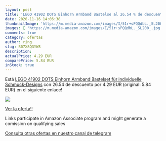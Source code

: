 ```yaml
---
layout: post
title: 'LEGO 41902 DOTS Einhorn Armband Bastelse al 26.54 % de descuento'
date: 2020-11-16 14:06:38
thumbnailImage: 'https://m.media-amazon.com/images/I/51r+sPQQdbL._SL200_.jpg'
images: [ 'https://m.media-amazon.com/images/I/51r+sPQQdbL._SL200_.jpg' ]
comments: true
category: ofertas
author: ring
slug: B07X8Q3YW8
description:
actualPrice: 4.29 EUR
comparePrice: 5.84 EUR
inStock: true
---
```


Está [LEGO 41902 DOTS Einhorn Armband Bastelset für individuelle Schmuck-Designs](https://www.amazon.de/dp/B07X8Q3YW8/?tag=redken02-21) con 26.54 de descuento por 4.29 EUR (original: 5.84 EUR) en el siguiente enlace!

[![](https://m.media-amazon.com/images/I/51r+sPQQdbL._SL200_.jpg)](https://www.amazon.de/dp/B07X8Q3YW8/?tag=redken02-21)

[Ver la oferta!!](https://www.amazon.de/dp/B07X8Q3YW8/?tag=redken02-21)

Links participate in Amazon Associate program and might generate a comission on qualifying sales

[Consulta otras ofertas en nuestro canal de telegram](https://t.me/s/ofertas25)
